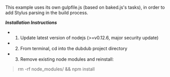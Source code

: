 This example uses its own gulpfile.js (based on baked.js's tasks),
in order to add Stylus parsing in the build process.

***Installation Instructions***

* 1) Update latest version of nodejs (>=v0.12.6, major security update)
* 2) From terminal, cd into the dubdub project directory
* 3) Remove existing node modules and reinstall:
> rm -rf node_modules/ && npm install


   
